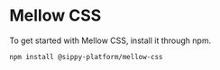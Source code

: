 ---
---

# Mellow CSS

To get started with Mellow CSS, install it through npm.

```
npm install @sippy-platform/mellow-css
```